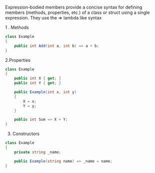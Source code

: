 Expression-bodied members provide a concise syntax for defining members (methods, properties, etc.) of a class or struct using a single expression. They use the => lambda like syntax

1 . Methods
```cs
class Example
{
    public int Add(int a, int b) => a + b;
}

```
2.Properties
```cs
class Example
{
    public int X { get; }
    public int Y { get; }

    public Example(int x, int y)
    {
        X = x;
        Y = y;
    }

    public int Sum => X + Y;
}

```
3. Constructors
```cs
class Example
{
    private string _name;

    public Example(string name) => _name = name;
}

```
